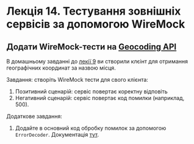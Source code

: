 # Лекція 14. Тестування зовнішніх сервісів за допомогою WireMock 

## Додати WireMock-тести на [Geocoding API](https://openweathermap.org/api/geocoding-api)

В домашньому завданні до [лекії 9](09.md) ви створили клєінт для отримання географічних координат за назвою місця.

Завдання: створіть WireMock тести для свого клієнта:
1. Позитивний сценарій: сервіс повертає коректну відповіть
2. Негативний сценарій: сервіс повертає код помилки (наприклад, 500).

Додаткове завдання:
1. Додайте в основний код обробку помилок за допомогою `ErrorDecoder`. Документація [тут](https://github.com/OpenFeign/feign#error-handling).
